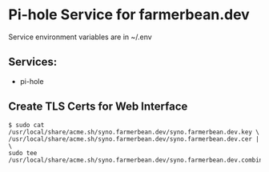 # Pi-hole Service for farmerbean.dev
Service environment  variables are in ~/.env
## Services:
 - pi-hole

## Create TLS Certs for Web Interface

    $ sudo cat /usr/local/share/acme.sh/syno.farmerbean.dev/syno.farmerbean.dev.key \
    /usr/local/share/acme.sh/syno.farmerbean.dev/syno.farmerbean.dev.cer | \
    sudo tee /usr/local/share/acme.sh/syno.farmerbean.dev/syno.farmerbean.dev.combined.pem
